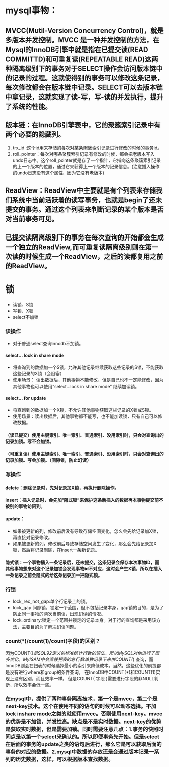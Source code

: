 # mysql事物：

## MVCC(Mutil-Version Concurrency Control)，就是多版本并发控制。MVCC 是一种并发控制的方法，在Mysql的InnoDB引擎中就是指在已提交读(READ COMMITTD)和可重复读(REPEATABLE READ)这两种隔离级别下的事务对于SELECT操作会访问版本链中的记录的过程。这就使得别的事务可以修改这条记录，每次修改都会在版本链中记录。SELECT可以去版本链中拿记录，这就实现了读-写，写-读的并发执行，提升了系统的性能。


## 版本链：在InnoDB引擎表中，它的聚簇索引记录中有两个必要的隐藏列。
1. trx_id :这个id用来存储的每次对某条聚簇索引记录进行修改的时候的事务id。
2. roll_pointer：每次对哪条聚簇索引记录有修改的时候，都会把老版本写入undo日志中。这个roll_pointer就是存了一个指针，它指向这条聚簇索引记录的上一个版本的位置，通过它来获得上一个版本的记录信息。(注意插入操作的undo日志没有这个属性，因为它没有老版本)

## ReadView：ReadView中主要就是有个列表来存储我们系统中当前活跃着的读写事务，也就是begin了还未提交的事务。通过这个列表来判断记录的某个版本是否对当前事务可见。


## 已提交读隔离级别下的事务在每次查询的开始都会生成一个独立的ReadView,而可重复读隔离级别则在第一次读的时候生成一个ReadView，之后的读都复用之前的ReadView。


# 锁
- 读锁、S锁
- 写锁、X锁
- select不加锁
  
### 读操作
- 对于普通select查询innodb不加锁。
#### select... lock in share mode
- 将查询到的数据加一个S锁，允许其他记录继续获取这些记录的S锁，不能获取这些记录的X锁（会阻塞）
- 使用场景： 读出数据后，其他事物不能修改，但是自己也不一定能修改，因为其他事物也可以使用“select...lock in share mode” 继续加读锁。

#### select... for update
- 将查询到的数据加一个X锁，不允许其他事物获取这些记录的X锁或S锁。
- 使用场景：读出数据后，其他事物都不能写，也不能加读锁，只有自己可以修改数据。

#### （读已提交）使用主键索引、唯一索引、普通索引、没用索引时，只会对查询出的记录加锁。写不会加锁。
#### （可重复读）使用主键索引、唯一索引、普通索引、没用索引时，只会对查询出的记录加锁。写会加锁。（间隙锁，防止幻读）


### 写操作
#### delete：删除记录时，先对记录加X锁，再执行删除操作。
#### insert：插入记录时，会先加“隐式锁”来保护这条新插入的数据再本事物提交前不被别的事物访问到。
#### update：
- 如果被更新的列，修改前后没有导致存储空间变化，怎么会先给记录加X锁，再直接对记录修改。
- 如果被更新的列，修改前后导致存储空间发生了变化，那么会先给记录加X锁，然后将记录删除，在insert一条新记录。

#### 隐式锁：一个事物插入一条记录后，还未提交，这条记录会保存本次事物ID，而其他事物想来对这个记录加锁会发现事物id不对应，这时会产生X锁，所以在插入一条记录之前会隐式的给这条记录加一把隐式锁。

### 行锁
 - lock_rec_not_gap:单个行记录上的锁。
 - lock_gap:间隙锁，锁定一个范围，但不包括记录本身，gap锁的目的，是为了防止同一事物的两次当前读，出现幻读的情况。
 - lock_ordinary:锁定一个范围并锁定的记录本身。对于行的查询都是采用该方法，主要目的为了解决幻读问题。


### count(*)/count(1)/count(字段)的区别？
因为COUNT(*)是SQL92定义的标准统计行数的语法，所以MySQL对他进行了很多优化，MyISAM中会直接把表的总行数单独记录下来供COUNT(*) 查询，而InnoDB则会在扫表的时候选择最小的索引来降低成本。当然，这些优化的前提都是没有进行where和group的条件查询。
在InnoDB中COUNT(*)和COUNT(1)实现上没有区别，而且效率一样。
但是COUNT( 字段 )需要进行字段的非NULL判断，所以效率会低一些。

### 在mysql中，提供了两种事务隔离技术，第一个是mvcc，第二个是next-key技术。这个在使用不同的语句的时候可以动态选择。不加lock inshare mode之类的就使用mvcc。否则使用next-key。mvcc的优势是不加锁，并发性高。缺点是不是实时数据。next-key的优势是获取实时数据，但是需要加锁。同时需要注意几点：1.事务的快照时间点是以第一个select来确认的。所以即便事务先开始。但是select在后面的事务的update之类的语句后进行，那么它是可以获取后面的事务的对应的数据。2.mysql中数据的存放还是会通过版本记录一系列的历史数据，这样，可以根据版本查找数据。